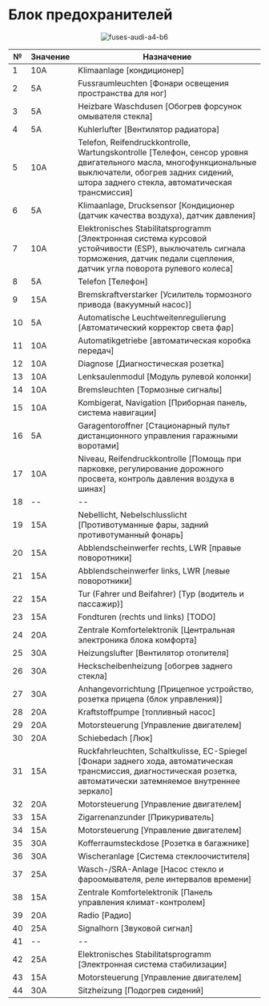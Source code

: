 # Блок предохранителей
<p align="center">
    <img  style="max-width:100%;"
          alt="fuses-audi-a4-b6"
          src="https://cloud.githubusercontent.com/assets/1616795/8895005/f27748a4-33ca-11e5-9387-999e516e7080.gif" />
</p>

  №   | Значение | Назначение
------|----------|-----------------
1     |   10A    | Klimaanlage [кондиционер]
2     |   5A     | Fussraumleuchten [Фонари освещения пространства для ног]
3     |   5A     | Heizbare Waschdusen [Обогрев форсунок омывателя стекла]
4     |   5A     | Kuhlerlufter [Вентилятор радиатора]
5     |   10A    | Telefon, Reifendruckkontrolle, Wartungskontrolle [Телефон, сенсор уровня двигательного масла, многофункциональные выключатели, обогрев задних сидений, штора заднего стекла, автоматическая трансмиссия]
6     |   5A     | Klimaanlage, Drucksensor [Кондиционер (датчик качества воздуха), датчик давления]
7     |   10A    | Elektronisches Stabilitatsprogramm [Электронная система курсовой устойчивости (ESP), выключатель сигнала торможения, датчик педали сцепления, датчик угла поворота рулевого колеса]
8     |   5A     | Telefon [Телефон]
9     |   15A    | Bremskraftverstarker [Усилитель тормозного привода (вакуумный насос)]
10    |   5A     | Automatische Leuchtweitenregulierung [Автоматический корректор света фар]
11    |   10A    | Automatikgetriebe [автоматическая коробка передач]
12    |   10A    | Diagnose [Диагностическая розетка]
13    |   10A    | Lenksaulenmodul [Модуль рулевой колонки]
14    |   10A    | Bremsleuchten [Тормозные сигналы]
15    |   10A    | Kombigerat, Navigation [Приборная панель, система навигации]
16    |   5A     | Garagentoroffner [Стационарный пульт дистанционного управления гаражными воротами]
17    |   10A    | Niveau, Reifendruckkontrolle [Помощь при парковке, регулирование дорожного просвета, контроль давления воздуха в шинах]
18    |   --     | --
19    |   15A    | Nebellicht, Nebelschlusslicht [Противотуманные фары, задний противотуманный фонарь]
20    |   15A    | Abblendscheinwerfer rechts, LWR [правые поворотники]
21    |   15A    | Abblendscheinwerfer links, LWR [левые поворотники]
22    |   15A    | Tur (Fahrer und Beifahrer) [Тур (водитель и пассажир)]
23    |   15A    | Fondturen (rechts und links) [TODO]
24    |   20A    | Zentrale Komfortelektronik [Центральная электроника блока комфорта]
25    |   30A    | Heizungslufter [Вентилятор отопителя]
26    |   30A    | Heckscheibenheizung [обогрев заднего стекла]
27    |   30A    | Anhangevorrichtung [Прицепное устройство, розетка прицепа (блок управления)]
28    |   20A    | Kraftstoffpumpe [топливный насос]
29    |   20A    | Motorsteuerung [Управление двигателем]
30    |   20A    | Schiebedach [Люк]
31    |   15A    | Ruckfahrleuchten, Schaltkulisse, EC-Spiegel [Фонари заднего хода, автоматическая трансмиссия, диагностическая розетка, автоматически затемняемое внутреннее зеркало]
32    |   20A    | Motorsteuerung  [Управление двигателем]
33    |   15A    | Zigarrenanzunder [Прикуриватель]
34    |   15A    | Motorsteuerung [Управление двигателем]
35    |   30A    | Kofferraumsteckdose [Розетка в багажнике]
36    |   30A    | Wischeranlage [Система стеклоочистителя]
37    |   25A    | Wasch-/SRA-Anlage [Насос стекло и фароомывателя, реле интервалов времени]
38    |   15A    | Zentrale Komfortelektronik [Панель управления климат-контролем]
39    |   20A    | Radio [Радио]
40    |   25A    | Signalhorn [Звуковой сигнал]
41    |   --     | --
42    |   25A    | Elektronisches Stabilitatsprogramm [Электронная система стабилизации]
43    |   15A    | Motorsteuerung [Управление двигателем]
44    |   30A    | Sitzheizung [Подогрев сидений]
